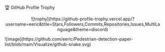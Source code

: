 🏆 GitHub Profile Trophy</p>
<p align="center">
  ![trophy](https://github-profile-trophy.vercel.app/?username=eeric&title=Stars,Followers,Commits,Repositories,Issues,MultiLanguage&theme=discord)
</p>
![image](https://github.com/eeric/Pedestrian-detection-paper-list/blob/main/Visualize/github-snake.svg)



